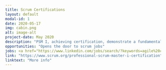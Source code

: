 ```yaml
---
title: Scrum Certifications
layout: default
modal-id: 1
date: 2020-05-17
img: cabin.png
alt: image-alt
project-date: May 2020
description: "PSM I, achieving certification, demonstrate a fundamental level of Scrum mastery. Price: $150.00"
opportunities: "Opens the door to scrum jobs"
jobs: <a href="https://www.linkedin.com/jobs/search/?keywords=agile%20coach" target="_blank">Agile Coach</a>, <a href="https://www.linkedin.com/jobs/search/?keywords=project%20manager" target="_blank">Project Manager</a>, <a href="https://www.linkedin.com/jobs/search/?geoId=103644278&keywords=business%20analyst&location=United%20States" target="_blank">Business Analyst</a>
link: "https://www.scrum.org/professional-scrum-master-i-certification"
linktext: "More info"	
---
```


